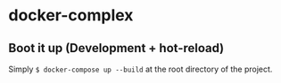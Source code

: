 # docker-complex

## Boot it up (Development + hot-reload)
Simply `$ docker-compose up --build` at the root directory of the project.
